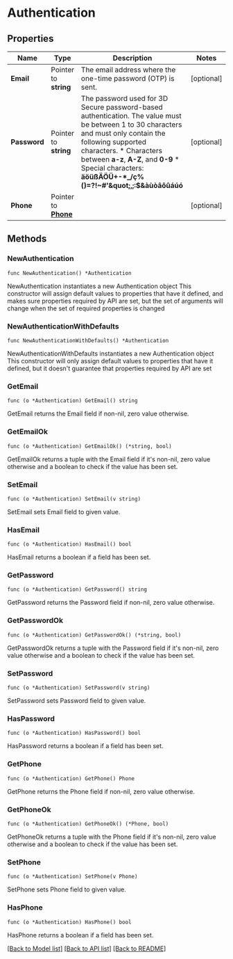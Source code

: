# Authentication

## Properties

Name | Type | Description | Notes
------------ | ------------- | ------------- | -------------
**Email** | Pointer to **string** | The email address where the one-time password (OTP) is sent. | [optional] 
**Password** | Pointer to **string** | The password used for 3D Secure password-based authentication. The value must be between 1 to 30 characters and must only contain the following supported characters.  * Characters between **a-z**, **A-Z**, and **0-9**  * Special characters: **äöüßÄÖÜ+-*_/ç%()&#x3D;?!~#&#39;\&quot;,;:$&amp;àùòâôûáúó** | [optional] 
**Phone** | Pointer to [**Phone**](Phone.md) |  | [optional] 

## Methods

### NewAuthentication

`func NewAuthentication() *Authentication`

NewAuthentication instantiates a new Authentication object
This constructor will assign default values to properties that have it defined,
and makes sure properties required by API are set, but the set of arguments
will change when the set of required properties is changed

### NewAuthenticationWithDefaults

`func NewAuthenticationWithDefaults() *Authentication`

NewAuthenticationWithDefaults instantiates a new Authentication object
This constructor will only assign default values to properties that have it defined,
but it doesn't guarantee that properties required by API are set

### GetEmail

`func (o *Authentication) GetEmail() string`

GetEmail returns the Email field if non-nil, zero value otherwise.

### GetEmailOk

`func (o *Authentication) GetEmailOk() (*string, bool)`

GetEmailOk returns a tuple with the Email field if it's non-nil, zero value otherwise
and a boolean to check if the value has been set.

### SetEmail

`func (o *Authentication) SetEmail(v string)`

SetEmail sets Email field to given value.

### HasEmail

`func (o *Authentication) HasEmail() bool`

HasEmail returns a boolean if a field has been set.

### GetPassword

`func (o *Authentication) GetPassword() string`

GetPassword returns the Password field if non-nil, zero value otherwise.

### GetPasswordOk

`func (o *Authentication) GetPasswordOk() (*string, bool)`

GetPasswordOk returns a tuple with the Password field if it's non-nil, zero value otherwise
and a boolean to check if the value has been set.

### SetPassword

`func (o *Authentication) SetPassword(v string)`

SetPassword sets Password field to given value.

### HasPassword

`func (o *Authentication) HasPassword() bool`

HasPassword returns a boolean if a field has been set.

### GetPhone

`func (o *Authentication) GetPhone() Phone`

GetPhone returns the Phone field if non-nil, zero value otherwise.

### GetPhoneOk

`func (o *Authentication) GetPhoneOk() (*Phone, bool)`

GetPhoneOk returns a tuple with the Phone field if it's non-nil, zero value otherwise
and a boolean to check if the value has been set.

### SetPhone

`func (o *Authentication) SetPhone(v Phone)`

SetPhone sets Phone field to given value.

### HasPhone

`func (o *Authentication) HasPhone() bool`

HasPhone returns a boolean if a field has been set.


[[Back to Model list]](../README.md#documentation-for-models) [[Back to API list]](../README.md#documentation-for-api-endpoints) [[Back to README]](../README.md)


